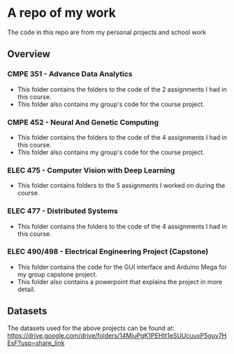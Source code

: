 # A repo of my work

The code in this repo are from my personal projects and school work

## Overview

### CMPE 351 - Advance Data Analytics

* This folder contains the folders to the code of the 2 assignments I had in this course.
* This folder also contains my group's code for the course project.

### CMPE 452 - Neural And Genetic Computing

* This folder contains the folders to the code of the 4 assignments I had in this course.
* This folder also contains my group's code for the course project.

### ELEC 475 - Computer Vision with Deep Learning

* This folder contains folders to the 5 assignments I worked on during the course.

### ELEC 477 - Distributed Systems

* This folder contains the folders to the code of the 4 assignments I had in this course.

### ELEC 490/498 - Electrical Engineering Project (Capstone)

* This folder contains the code for the GUI interface and Arduino Mega for my group capstone project.
* This folder also contains a powerpoint that explains the project in more detail.

## Datasets

The datasets used for the above projects can be found at: 
https://drive.google.com/drive/folders/14MjuPgK1PEHtt1eSUUcuuxP5guy7HEsF?usp=share_link


<!-- 
# Project Title

Simple overview of use/purpose.

## Description

An in-depth paragraph about your project and overview of use.

## Getting Started

### Dependencies

* Describe any prerequisites, libraries, OS version, etc., needed before installing program.
* ex. Windows 10

### Installing

* How/where to download your program
* Any modifications needed to be made to files/folders

### Executing program

* How to run the program
* Step-by-step bullets
```
code blocks for commands
```

## Help

Any advise for common problems or issues.
```
command to run if program contains helper info
```

## Authors

Contributors names and contact info

ex. Dominique Pizzie  
ex. [@DomPizzie](https://twitter.com/dompizzie)

## Version History

* 0.2
    * Various bug fixes and optimizations
    * See [commit change]() or See [release history]()
* 0.1
    * Initial Release

## License

This project is licensed under the [NAME HERE] License - see the LICENSE.md file for details

## Acknowledgments

Inspiration, code snippets, etc.
* [awesome-readme](https://github.com/matiassingers/awesome-readme)
* [PurpleBooth](https://gist.github.com/PurpleBooth/109311bb0361f32d87a2)
* [dbader](https://github.com/dbader/readme-template)
* [zenorocha](https://gist.github.com/zenorocha/4526327)
* [fvcproductions](https://gist.github.com/fvcproductions/1bfc2d4aecb01a834b46) -->
